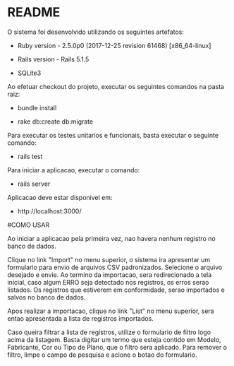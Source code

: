# README

O sistema foi desenvolvido utilizando os seguintes artefatos:

* Ruby version - 2.5.0p0 (2017-12-25 revision 61468) [x86_64-linux]

* Rails version - Rails 5.1.5

* SQLite3

Ao efetuar checkout do projeto, executar os seguintes comandos na pasta raiz:

* bundle install

* rake db:create db:migrate

Para executar os testes unitarios e funcionais, basta executar o seguinte comando:

* rails test

Para iniciar a aplicacao, executar o comando:

* rails server

Aplicacao deve estar disponivel em:

* http://localhost:3000/

#COMO USAR

Ao iniciar a aplicacao pela primeira vez, nao havera nenhum registro no banco de dados.

Clique no link "Import" no menu superior, o sistema ira apresentar um formulario para envio de arquivos CSV padronizados. Selecione o arquivo desejado e envie. Ao termino da importacao, sera redirecionado a tela inicial, caso algum ERRO seja detectado nos registros, os erros serao listados. Os registros que estiverem em conformidade, serao importados e salvos no banco de dados.

Apos realizar a importacao, clique no link "List" no menu superior, sera entao apresentada a lista de registros importados.

Caso queira filtrar a lista de registros, utilize o formulario de filtro logo acima da listagem. Basta digitar um termo que esteja contido em Modelo, Fabricante, Cor ou Tipo de Plano, que o filtro sera aplicado.
Para remover o filtro, limpe o campo de pesquisa e acione o botao do formulario.